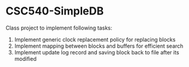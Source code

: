 CSC540-SimpleDB
===============

Class project to implement following tasks:
1) Implement generic clock replacement policy for replacing blocks
2) Implement mapping between blocks and buffers for efficient search
3) Implement update log record and saving block back to file after its modified
